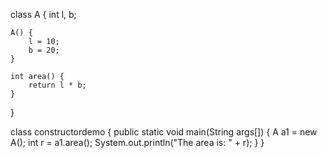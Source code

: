 class A {
    int l, b;

    A() {
        l = 10;
        b = 20;
    }

    int area() {
        return l * b;
    }
}

class constructordemo {
    public static void main(String args[]) {
        A a1 = new A();
        int r = a1.area();
        System.out.println("The area is: " + r);
    }
}
